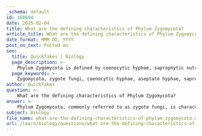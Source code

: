 ```yaml
---
_schema: default
id: 168694
date: 2025-02-04
title: What are the defining characteristics of Phylum Zygomycota?
article_title: What are the defining characteristics of Phylum Zygomycota?
date_format: MMM DD, YYYY
post_on_text: Posted on
seo:
  title: QuickTakes | Biology
  page_description: >-
    Phylum Zygomycota is defined by coenocytic hyphae, saprophytic nutrition, asexual reproduction via sporangiospores, and sexual reproduction through zygospores, significantly contributing to ecosystem decomposition.
  page_keywords: >-
    Zygomycota, zygote fungi, coenocytic hyphae, aseptate hyphae, saprophytic nutrition, sporangiospores, zygospores, Rhizopus stolonifer, ecological role, decomposers
author: QuickTakes
question: >-
    What are the defining characteristics of Phylum Zygomycota?
answer: >-
    Phylum Zygomycota, commonly referred to as zygote fungi, is characterized by several defining features that distinguish it from other fungal phyla. Here are the key characteristics of Zygomycota:\n\n1. **Hyphal Structure**: \n   - Zygomycota typically possess coenocytic (aseptate) hyphae, which means their hyphae lack cross walls (septa). This results in multinucleate cells, allowing for the rapid growth and spread of the organism.\n\n2. **Nutritional Mode**: \n   - Members of this phylum are primarily saprophytic, meaning they feed on decaying organic matter. They play a crucial role in decomposition and nutrient cycling in ecosystems.\n\n3. **Reproductive Structures**:\n   - **Asexual Reproduction**: This occurs through the formation of sporangiospores, which are produced in sporangia. These spores are typically dispersed by air or water, allowing for colonization of new substrates.\n   - **Sexual Reproduction**: Zygomycota reproduce sexually by the fusion of specialized hyphae from two different mating types. This process leads to the formation of zygospores, which are thick-walled and can withstand unfavorable environmental conditions.\n\n4. **Examples**: \n   - A well-known representative of this phylum is *Rhizopus stolonifer*, commonly known as black bread mold. It reproduces asexually by producing sporangiospores and can also reproduce sexually by forming zygospores.\n\n5. **Ecological Role**: \n   - Zygomycota are important decomposers in their ecosystems, breaking down complex organic materials and recycling nutrients back into the soil.\n\nIn summary, the defining characteristics of Phylum Zygomycota include coenocytic hyphae, saprophytic nutrition, the production of sporangiospores for asexual reproduction, and zygospores for sexual reproduction. These features contribute to their ecological significance as decomposers.
subject: Biology
file_name: what-are-the-defining-characteristics-of-phylum-zygomycota.md
url: /learn/biology/questions/what-are-the-defining-characteristics-of-phylum-zygomycota
---
```


&nbsp;
